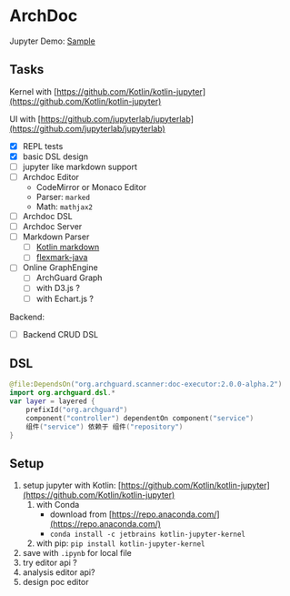# ArchDoc

Jupyter Demo: [Sample](sample.ipynb)

## Tasks

Kernel with [https://github.com/Kotlin/kotlin-jupyter](https://github.com/Kotlin/kotlin-jupyter)

UI with [https://github.com/jupyterlab/jupyterlab](https://github.com/jupyterlab/jupyterlab)

- [x] REPL tests
- [x] basic DSL design
- [ ] jupyter like markdown support
- [ ] Archdoc Editor
  - CodeMirror or Monaco Editor
  - Parser: `marked`
  - Math: `mathjax2`
- [ ] Archdoc DSL
- [ ] Archdoc Server
- [ ] Markdown Parser
  - [ ] [Kotlin markdown](https://github.com/JetBrains/markdown)
  - [ ] [flexmark-java](https://github.com/vsch/flexmark-java)
- [ ] Online GraphEngine
  - [ ] ArchGuard Graph
  - [ ] with D3.js ?
  - [ ] with Echart.js ?

Backend:

- [ ] Backend CRUD DSL

## DSL

```kotlin
@file:DependsOn("org.archguard.scanner:doc-executor:2.0.0-alpha.2")
import org.archguard.dsl.*
var layer = layered {
    prefixId("org.archguard")
    component("controller") dependentOn component("service")
    组件("service") 依赖于 组件("repository")
}
```

## Setup

1. setup jupyter with Kotlin: [https://github.com/Kotlin/kotlin-jupyter](https://github.com/Kotlin/kotlin-jupyter) 
   1. with Conda
      - download from [https://repo.anaconda.com/](https://repo.anaconda.com/) 
      - `conda install -c jetbrains kotlin-jupyter-kernel`
   2. with pip: `pip install kotlin-jupyter-kernel` 
2. save with `.ipynb` for local file
3. try editor api ?
4. analysis editor api?
5. design poc editor




